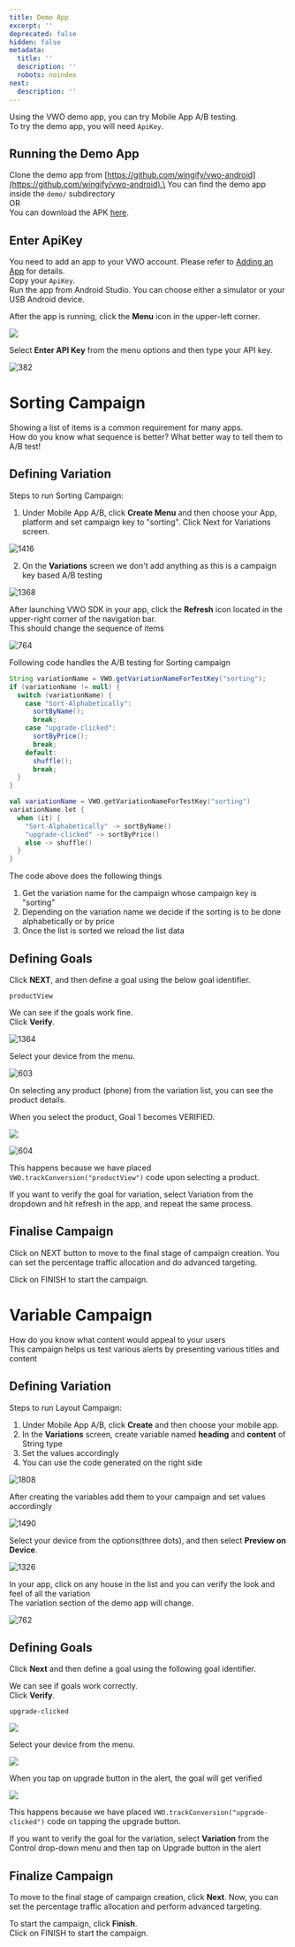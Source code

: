 ```yaml
---
title: Demo App
excerpt: ''
deprecated: false
hidden: false
metadata:
  title: ''
  description: ''
  robots: noindex
next:
  description: ''
---
```

Using the VWO demo app, you can try Mobile App A/B testing.\
To try the demo app, you will need `ApiKey`.

## Running the Demo App

Clone the demo app from [https://github.com/wingify/vwo-android](https://github.com/wingify/vwo-android).\
You can find the demo app inside the `demo/` subdirectory\
OR\
You can download the APK [here](https://github.com/wingify/vwo-android/releases/download/v2.4.2/demo-release.apk). 

## Enter ApiKey

You need to add an app to your VWO account. Please refer to [Adding an App](ref:android-adding-an-app) for details.\
Copy your `ApiKey`.\
Run the app from Android Studio. You can choose either a simulator or your USB Android device.

After the app is running, click the **Menu** icon in the upper-left corner.

<Image className="border" border={true} src="https://files.readme.io/460df16-Screenshot_2018-08-02_at_12.26.23_PM.png" />

Select **Enter API Key** from the menu options and then type your API key.

![382](https://files.readme.io/24e445c-Screenshot_2018-08-02_at_12.35.27_PM.png "Screenshot 2018-08-02 at 12.35.27 PM.png")

# Sorting Campaign

Showing a list of items is a common requirement for many apps.\
How do you know what sequence is better? What better way to tell them to A/B test!

## Defining Variation

Steps to run Sorting Campaign:

1. Under Mobile App A/B, click **Create Menu** and then choose your App, platform and set campaign key to "sorting". Click Next for Variations screen.

![1416](https://files.readme.io/d7e3993-Screenshot_2018-08-02_at_5.00.48_PM.png "Screenshot 2018-08-02 at 5.00.48 PM.png")

2. On the **Variations** screen we don't add anything as this is a campaign key based A/B testing

![1368](https://files.readme.io/2c43147-803d897-Screen_Shot_2018-08-03_at_12.00.45_PM.png "803d897-Screen_Shot_2018-08-03_at_12.00.45_PM.png")

After launching VWO SDK in your app, click the **Refresh** icon located in the upper-right corner of the navigation bar.\
This should change the sequence of items

![764](https://files.readme.io/3dd7d0f-Screenshot_2018-08-02_at_5.09.07_PM.png "Screenshot 2018-08-02 at 5.09.07 PM.png")

Following code handles the A/B testing for Sorting campaign

```java
String variationName = VWO.getVariationNameForTestKey("sorting");
if (variationName != null) {
  switch (variationName) {
    case "Sort-Alphabetically":
      sortByName();
      break;
    case "upgrade-clicked":
      sortByPrice();
      break;
    default:
      shuffle();
      break;
  }
}
```
```kotlin
val variationName = VWO.getVariationNameForTestKey("sorting")
variationName.let {
  when (it) {
    "Sort-Alphabetically" -> sortByName()
    "upgrade-clicked" -> sortByPrice()
    else -> shuffle()
  }
}
```

The code above does the following things

1. Get the variation name for the campaign whose campaign key is "sorting"
2. Depending on the variation name we decide if the sorting is to be done alphabetically or by price
3. Once the list is sorted we reload the list data

## Defining Goals

Click **NEXT**, and then define a goal using the below goal identifier.

```text Goal Identifier
productView
```

We can see if the goals work fine.\
Click **Verify**.

![1364](https://files.readme.io/1a1051f-Screenshot_2018-08-03_at_2.23.48_PM.png "Screenshot 2018-08-03 at 2.23.48 PM.png")

Select your device from the menu.

![603](https://files.readme.io/c10e5b7-Screenshot_2018-08-02_at_5.27.57_PM.png "Screenshot 2018-08-02 at 5.27.57 PM.png")

On selecting any product (phone) from the variation list, you can see the product details.

When you select the product, Goal 1 becomes VERIFIED.

<Image className="border" border={true} src="https://files.readme.io/555e983-Screenshot_2018-08-02_at_5.29.25_PM.png" />

![604](https://files.readme.io/352e2b6-Screenshot_2018-08-02_at_5.29.59_PM.png "Screenshot 2018-08-02 at 5.29.59 PM.png")

This happens because we have placed `VWO.trackConversion("productView")` code upon selecting a product.

If you want to verify the goal for variation, select Variation from the dropdown and hit refresh in the app, and repeat the same process.

## Finalise Campaign

Click on NEXT button to move to the final stage of campaign creation. You can set the percentage traffic allocation and do advanced targeting.

Click on FINISH to start the campaign.

# Variable Campaign

How do you know what content would appeal to your users\
This campaign helps us test various alerts by presenting various titles and content

## Defining Variation

Steps to run Layout Campaign:

1. Under Mobile App A/B, click **Create** and then choose your mobile app.
2. In the **Variations** screen, create variable named **heading** and **content** of String type
3. Set the values accordingly
4. You can use the code generated on the right side

![1808](https://files.readme.io/287c8fe-Screenshot_2018-08-02_at_1.20.54_PM.png "Screenshot 2018-08-02 at 1.20.54 PM.png")

After creating the variables add them to your campaign and set values accordingly

![1490](https://files.readme.io/40eddfa-Screenshot_2018-08-02_at_1.17.58_PM.png "Screenshot 2018-08-02 at 1.17.58 PM.png")

Select your device from the options(three dots), and then select **Preview on Device**.

![1326](https://files.readme.io/cf0a334-Screen_Shot_2018-06-01_at_7.30.43_PM.png "Screen Shot 2018-06-01 at 7.30.43 PM.png")

In your app, click on any house in the list and you can verify the look and feel of all the variation\
The variation section of the demo app will change.

![762](https://files.readme.io/b71c158-Screenshot_2018-08-02_at_5.36.47_PM.png "Screenshot 2018-08-02 at 5.36.47 PM.png")

## Defining Goals

Click **Next** and then define a goal using the following goal identifier.

We can see if goals work correctly.\
Click **Verify**.

```text Goal Identifier
upgrade-clicked
```

<Image className="border" border={true} src="https://files.readme.io/74a7bc8-Screenshot_2018-08-02_at_5.40.21_PM.png" />

Select your device from the menu.

<Image className="border" border={true} src="https://files.readme.io/608716a-Screenshot_2018-08-02_at_5.39.50_PM.png" />

When you tap on upgrade button in the alert, the goal will get verified

<Image className="border" border={true} src="https://files.readme.io/354bb03-Screenshot_2018-08-02_at_5.43.40_PM.png" />

This happens because we have placed `VWO.trackConversion("upgrade-clicked")` code on tapping the upgrade button.

If you want to verify the goal for the variation, select **Variation** from the Control drop-down menu and then tap on Upgrade button in the alert

## Finalize Campaign

To move to the final stage of campaign creation, click **Next**. Now, you can set the percentage traffic allocation and perform advanced targeting.

To start the campaign, click **Finish**.\
Click on FINISH to start the campaign.
